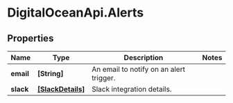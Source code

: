 # DigitalOceanApi.Alerts

## Properties
Name | Type | Description | Notes
------------ | ------------- | ------------- | -------------
**email** | **[String]** | An email to notify on an alert trigger. | 
**slack** | [**[SlackDetails]**](SlackDetails.md) | Slack integration details. | 
